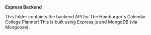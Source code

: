 **Express Backend**

This folder containts the backend API for The Hamburger's Calendar College Planner! This is built using Express.js and MongoDB (via Mongoose). 
